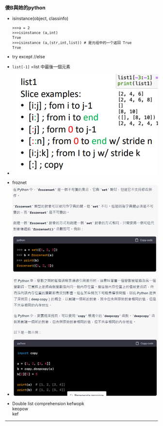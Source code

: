 ### 傻B與她的python

- isinstance(object, classinfo)

	```
	>>>a = 2 
	>>>isinstance (a,int) 
	True
	>>>isinstance (a,(str,int,list)) # 是元组中的一个返回 True 
	True
	```
- try except //else
- `list[-1]` =list 中最後一個元素
- ![image.png|275](https://raw.githubusercontent.com/laudantstolam/imagesource/main/202304240842109.png)
- froznet![image.png|525](https://raw.githubusercontent.com/laudantstolam/imagesource/main/202304240937945.png)

- ![image.png|500](https://raw.githubusercontent.com/laudantstolam/imagesource/main/202304240939587.png)
- Double list comprehension
	kefwopk\
	keopow\
	kef
---

